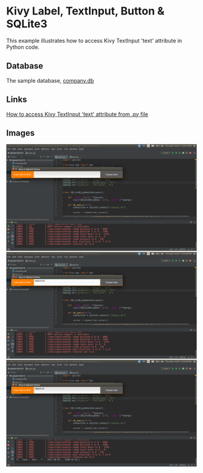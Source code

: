 # Kivy Label, TextInput, Button & SQLite3

This example illustrates how to access Kivy TextInput 'text' attribute in Python code.

## Database
The sample database, [company.db](https://github.com/ikolim/SQLite/tree/master/sample%20database/company_db)

## Links
[How to access  Kivy TextInput 'text' attribute from .py file](https://stackoverflow.com/questions/46193573/how-to-access-kivy-textinput-text-attribute-from-py-file)

## Images
![App Startup](https://github.com/ikolim/StackExchange/blob/master/Python/Kivy/images/QA46193573/Img01-Startup.png "App Startup")
![Enter DOB](https://github.com/ikolim/StackExchange/blob/master/Python/Kivy/images/QA46193573/Img02-Entered-DOB.png "Entered Date of Birth")
![DB Data Displayed](https://github.com/ikolim/StackExchange/blob/master/Python/Kivy/images/QA46193573/Img03-Data-Displayed.png "Database Data Displayed")
